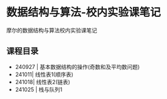 # 数据结构与算法-校内实验课笔记
摩尔的数据结构与算法校内实验课笔记
## 课程目录
* 240927 | 基本数据结构的操作(奇数和及平均数问题)
* 241011| 线性表1(顺序表)
* 241018| 线性表2(链表)
* 241025 | 栈与队列1